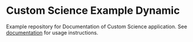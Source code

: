 # Custom Science Example Dynamic

Example repository for Documentation of Custom Science application. See [documentation](http://developers.keboola.com/extend/custom-science/r/) for usage instructions.
